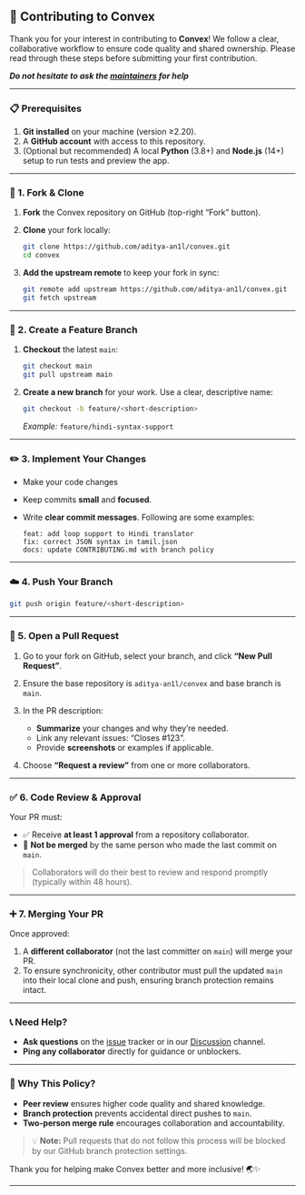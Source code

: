 ## 🤝 Contributing to Convex

Thank you for your interest in contributing to **Convex**! We follow a clear, collaborative workflow to ensure code quality and shared ownership. Please read through these steps before submitting your first contribution.

***Do not hesitate to ask the [maintainers](https://github.com/aditya-an1l/convex/tree/main?tab=readme-ov-file#-collaborators) for help***

---

### 📋 Prerequisites

1. **Git installed** on your machine (version ≥2.20).  
2. A **GitHub account** with access to this repository.  
3. (Optional but recommended) A local **Python** (3.8+) and **Node.js** (14+) setup to run tests and preview the app.

---

### 🚀 1. Fork & Clone

1. **Fork** the Convex repository on GitHub (top-right “Fork” button).  
2. **Clone** your fork locally:
   ```sh
   git clone https://github.com/aditya-an1l/convex.git
   cd convex
   ```

3. **Add the upstream remote** to keep your fork in sync:

   ```sh
   git remote add upstream https://github.com/aditya-an1l/convex.git
   git fetch upstream
   ```

---

### 🌿 2. Create a Feature Branch

1. **Checkout** the latest `main`:

   ```sh
   git checkout main
   git pull upstream main
   ```
2. **Create a new branch** for your work. Use a clear, descriptive name:

   ```sh
   git checkout -b feature/<short-description>
   ```

   *Example:* `feature/hindi-syntax-support`

---

### ✏️ 3. Implement Your Changes

* Make your code changes
* Keep commits **small** and **focused**.
* Write **clear commit messages**. Following are some examples:

  ```
  feat: add loop support to Hindi translator
  fix: correct JSON syntax in tamil.json
  docs: update CONTRIBUTING.md with branch policy
  ```

---

### ☁️ 4. Push Your Branch

```sh
git push origin feature/<short-description>
```

---

### 🔀 5. Open a Pull Request

1. Go to your fork on GitHub, select your branch, and click **“New Pull Request”**.
2. Ensure the base repository is `aditya-an1l/convex` and base branch is `main`.
3. In the PR description:

   * **Summarize** your changes and why they’re needed.
   * Link any relevant issues: “Closes #123”.
   * Provide **screenshots** or examples if applicable.
4. Choose **“Request a review”** from one or more collaborators.

---

### ✅ 6. Code Review & Approval

Your PR must:

* ✅ Receive **at least 1 approval** from a repository collaborator.
* 🚫 **Not be merged** by the same person who made the last commit on `main`.

> Collaborators will do their best to review and respond promptly (typically within 48 hours).

---

### ➕ 7. Merging Your PR

Once approved:

1. A **different collaborator** (not the last committer on `main`) will merge your PR.
2. To ensure synchronicity, other contributor must  pull the updated `main` into their local clone and push, ensuring branch protection remains intact.

---

### 📞 Need Help?

* **Ask questions** on the [issue](https://github.com/aditya-an1l/convex/issues) tracker or in our [Discussion](https://github.com/aditya-an1l/convex/discussions) channel.
* **Ping any collaborator** directly for guidance or unblockers.

---

### 🔄 Why This Policy?

* **Peer review** ensures higher code quality and shared knowledge.
* **Branch protection** prevents accidental direct pushes to `main`.
* **Two-person merge rule** encourages collaboration and accountability.

> 💡 **Note:** Pull requests that do not follow this process will be blocked by our GitHub branch protection settings.

Thank you for helping make Convex better and more inclusive! 🌏✨

--- 

